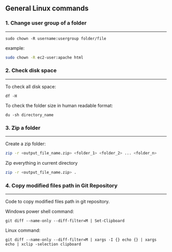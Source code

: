 ## General Linux commands

### 1. Change user group of a folder
---
`sudo chown -R username:usergroup folder/file`

example: 

```bash
sudo chown -R ec2-user:apache html
```

### 2. Check disk space
---
To check all disk space:
```shell
df -H
```

To check the folder size in human readable format:
```shell
du -sh directory_name
```
### 3. Zip a folder
---

Create a zip folder:
```bash
zip -r <output_file_name.zip> <folder_1> <folder_2> ... <folder_n>
```

Zip everything in current directory
```bash
zip -r <output_file_name.zip> .
```


### 4. Copy modified files path in Git Repository
---
Code to copy modified files path in git repository.

Windows power shell command:
```shell
git diff --name-only --diff-filter=M | Set-Clipboard
```

Linux command:
```shell
git diff --name-only --diff-filter=M | xargs -I {} echo {} | xargs echo | xclip -selection clipboard
```